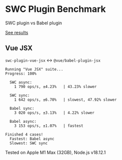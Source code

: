 # SWC Plugin Benchmark

SWC plugin vs Babel plugin

[See results](https://blog.sxzz.moe/swc-benchmark/results.html)

## Vue JSX

`swc-plugin-vue-jsx` ↔️ `@vue/babel-plugin-jsx`

```
Running "Vue JSX" suite...
Progress: 100%

  SWC async:
    1 790 ops/s, ±4.23%   | 43.23% slower

  SWC sync:
    1 642 ops/s, ±6.70%   | slowest, 47.92% slower

  Babel sync:
    3 020 ops/s, ±3.13%   | 4.22% slower

  Babel async:
    3 153 ops/s, ±1.07%   | fastest

Finished 4 cases!
  Fastest: Babel async
  Slowest: SWC sync
```

Tested on Apple M1 Max (32GB), Node.js v18.12.1
